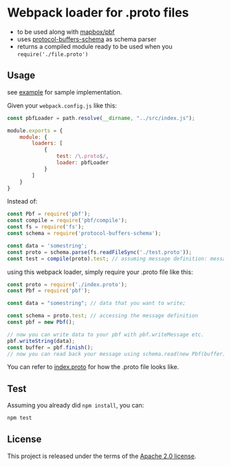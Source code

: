 Webpack loader for .proto files
===============================

- to be used along with [mapbox/pbf](https://github.com/mapbox/pbf)
- uses [protocol-buffers-schema](https://github.com/mafintosh/protocol-buffers-schema) as schema parser
- returns a compiled module ready to be used when you `require('./file.proto')`

Usage
------

see [example](./example/) for sample implementation.


Given your ```webpack.config.js``` like this:
```javascript
const pbfLoader = path.resolve(__dirname, "../src/index.js");

module.exports = {
    module: {
        loaders: [
            {
                test: /\.proto$/,
                loader: pbfLoader
            }
        ]
    }
}
```

Instead of: 
```javascript
const Pbf = require('pbf'); 
const compile = require('pbf/compile');
const fs = require('fs');
const schema = require('protocol-buffers-schema');

const data = 'somestring';
const proto = schema.parse(fs.readFileSync('./test.proto'));
const test = compile(proto).test; // assuming message definition: message test {}
```

using this webpack loader, simply require your .proto file like this:
```javascript
const proto = require('./index.proto');
const Pbf = require('pbf');

const data = "somestring"; // data that you want to write;

const schema = proto.test; // accessing the message definition
const pbf = new Pbf();

// now you can write data to your pbf with pbf.writeMessage etc.
pbf.writeString(data);
const buffer = pbf.finish();
// now you can read back your message using schema.read(new Pbf(buffer))
```
You can refer to [index.proto](./example/index.proto) for how the .proto file looks like.


Test
----
Assuming you already did `npm install`, you can:
```bash
npm test
```


## License
This project is released under the terms of the [Apache 2.0 license](http://www.apache.org/licenses/LICENSE-2.0).